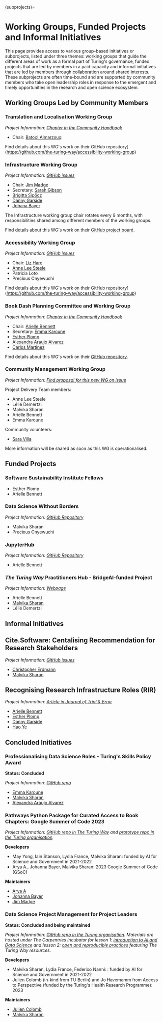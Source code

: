 (subprojects)=
# Working Groups, Funded Projects and Informal Initiatives

This page provides access to various group-based initiatives or subprojects, listed under three themes: working groups that guide the different areas of work as a formal part of Turing's governance, funded projects that are led by members in a paid capacity and informal initiatives that are led by members through collaboration around shared interests.
These subprojects are often time-bound and are supported by community members who take open leadership roles in response to the emergent and timely opportunities in the research and open science ecosystem.

## Working Groups Led by Community Members

### Translation and Localisation Working Group

*Project Information: [Chapter in the Community Handbook](https://book.the-turing-way.org/community-handbook/translation)*

- Chair: [Batool Almarzouq](https://book.the-turing-way.org/afterword/contributors-record#batool-almarzouq)

<!-- TBC: Add repo link here -->
Find details about this WG's work on their GitHub repository](https://github.com/the-turing-way/accessibility-working-group)

### Infrastructure Working Group

*Project Information: [GitHub issues](https://github.com/the-turing-way/the-turing-way/issues?q=is%3Aissue+is%3Aopen+label%3Ainfrastructure)*

- Chair: [Jim Madge](https://book.the-turing-way.org/afterword/contributors-record#jim-madge)
- Secretary: [Sarah Gibson](https://book.the-turing-way.org/afterword/contributors-record#sarah-gibson)
- [Brigitta Sipőcz](https://book.the-turing-way.org/afterword/contributors-record#brigitta-sipocz)
- [Danny Garside](https://book.the-turing-way.org/afterword/contributors-record#danny-garside)
- [Johana Bayer](https://book.the-turing-way.org/afterword/contributors-record#likeajumprope)

The Infrastructure working group chair rotates every 6 months, with responsibilities shared among different members of the working groups. 

Find details about this WG's work on their [GitHub project board](https://github.com/orgs/the-turing-way/projects/9).

### Accessibility Working Group

*Project Information: [GitHub issues](https://github.com/the-turing-way/the-turing-way/issues?q=is%3Aissue+is%3Aopen+accessibility+label%3Aaccessibility)*

- Chair: [Liz Hare](https://book.the-turing-way.org/afterword/contributors-record#liz-hare)
- [Anne Lee Steele](https://book.the-turing-way.org/afterword/contributors-record#anne-lee-steele)
- Patricia Loto
- Precious Onyewuchi

Find details about this WG's work on their GitHub repository](https://github.com/the-turing-way/accessibility-working-group)

### Book Dash Planning Committee and Working Group

*Project Information: [Chapter in the Community Handbook](https://book.the-turing-way.org/community-handbook/bookdash)*

- Chair: [Arielle Bennett](https://book.the-turing-way.org/afterword/contributors-record#arielle-bennett)
- Secretary: [Emma Karoune](https://book.the-turing-way.org/afterword/contributors-record#emma-karoune)
- [Esther Plomp](https://book.the-turing-way.org/afterword/contributors-record#esther-plomp)
- [Alexandra Araujo Alvarez]()
- [Carlos Martinez](https://book.the-turing-way.org/afterword/contributors-record#c-martinez)

<!--Add the right link - harmonize two repos-->
Find details about this WG's work on their [GitHub repository]().

### Community Management Working Group

*Project Information: [Find proposal for this new WG on issue]([https://book.the-turing-way.org/community-handbook/bookdash](https://github.com/the-turing-way/the-turing-way/issues/4033))*

Project Delivery Team members:

- Anne Lee Steele
- Léllé Demertzi
- Malvika Sharan
- Arielle Bennett
- Emma Karoune

Community volunteers:
- [Sara Villa](https://book.the-turing-way.org/afterword/contributors-record#sara-villa)

More information will be shared as soon as this WG is operationalised.

## Funded Projects 

### Software Sustainability Institute Fellows

- Esther Plomp
- Arielle Bennett

### Data Science Without Borders

*Project Information: [GitHub Repository](https://github.com/aphrc-dswb/dswb-open-science-capacity-wg?tab=readme-ov-file#connection-with-the-turing-way-and-other-open-science-communities)*

- Malvika Sharan
- Precious Onyewuchi

### JupyterHub

*Project Information: [GitHub Repository]()*

- Arielle Bennett

### *The Turing Way* Practitioners Hub - BridgeAI-funded Project

*Project Information: [Webpage](https://www.turing.ac.uk/turing-way-practitioners-hub)*

- Arielle Bennett
- [Malvika Sharan](https://book.the-turing-way.org/afterword/contributors-record#malvika-sharan)
- Léllé Demertzi

## Informal Initiatives

## Cite.Software: Centalising Recommendation for Research Stakeholders

*Project Information: [GitHub issues](https://github.com/the-turing-way/the-turing-way/issues?q=is%3Aissue+is%3Aopen+label%3Asoftware-citation)*

- [Christopher Erdmann](https://book.the-turing-way.org/afterword/contributors-record#christopher-erdmann)
- [Malvika Sharan](https://book.the-turing-way.org/afterword/contributors-record#malvika-sharan)

## Recognising Research Infrastructure Roles (RIR)

*Project Information: [Article in Journal of Trial & Error](https://journal.trialanderror.org/pub/manifesto-rewarding-recognizing/release/1)*

- [Arielle Bennett](https://book.the-turing-way.org/afterword/contributors-record#arielle-bennett)
- [Esther Plomp](https://book.the-turing-way.org/afterword/contributors-record#esther-plomp)
- [Danny Garside](https://book.the-turing-way.org/afterword/contributors-record#danny-garside)
- [Hao Ye](https://www.weecology.org/author/hao-ye/)

## Concluded Initiatives

### Professionalising Data Science Roles - Turing's Skills Policy Award
**Status: Concluded**

*Project Information: [GitHub repo](https://github.com/alan-turing-institute/professionalising-data-science-roles)*

- [Emma Karoune](https://book.the-turing-way.org/afterword/contributors-record#emma-karoune)
- [Malvika Sharan](https://book.the-turing-way.org/afterword/contributors-record#malvika-sharan)
- [Alexandra Araujo Alvarez](https://book.the-turing-way.org/afterword/contributors-record#alexandra-araujo-alvarez)

### Pathways Python Package for Curated Access to Book Chapters: Google Summer of Code 2023

*Project Information: [GitHub repo in The Turing Way](https://github.com/the-turing-way/pathways) and [prototype repo in the Turing organisation](https://github.com/alan-turing-institute/bio-Turing-Way/).*

**Developers**
- May Yong, Iain Stanson, Lydia France, Malvika Sharan: funded by AI for Science and Government in 2021-2022
- Arya A., Johanna Bayer, Malvika Sharan: 2023 Google Summer of Code (GSoC)

**Maintainers**
- [Arya A](https://book.the-turing-way.org/afterword/contributors-record#arya-a)
- [Johanna Bayer](https://book.the-turing-way.org/afterword/contributors-record#johanna-bayer)
- [Jim Madge](https://book.the-turing-way.org/afterword/contributors-record#jim-madge)

### Data Science Project Management for Project Leaders

**Status: Concluded and being maintained**

*Project Information: [GitHub repo in the Turing organisation](https://github.com/alan-turing-institute/data-training-for-bioscience). Materials are hosted under The Carpentries incubator for lesson 1: [introduction to AI and Data Science](https://github.com/carpentries-incubator/managing-computational-projects) and lesson 2: [open and reproducible practices](https://github.com/carpentries-incubator/data-science-ai-senior-researchers) featuring *The Turing Way* resources.*

**Developers**

- Malvika Sharan, Lydia France, Federico Nanni: : funded by AI for Science and Government in 2021-2022
- Julien Colomb (in-kind from TU Berlin) and Jo Havemamm from Access to Perspective (funded by the Turing's Health Research Programme): 2023

**Maintainers**
- [Julien Colomb](https://book.the-turing-way.org/afterword/contributors-record#julien-colomb)
- [Malvika Sharan](https://book.the-turing-way.org/afterword/contributors-record#malvika-sharan)
